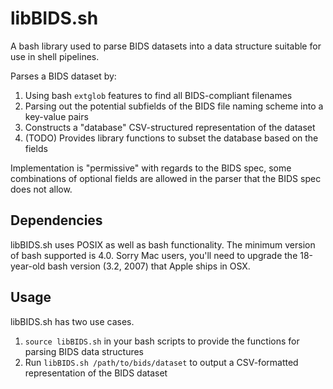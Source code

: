 # libBIDS.sh

A bash library used to parse BIDS datasets into a data structure suitable for use in shell pipelines.

Parses a BIDS dataset by:

1. Using bash `extglob` features to find all BIDS-compliant filenames
2. Parsing out the potential subfields of the BIDS file naming scheme into a key-value pairs
3. Constructs a "database" CSV-structured representation of the dataset
4. (TODO) Provides library functions to subset the database based on the fields

Implementation is "permissive" with regards to the BIDS spec, some combinations of optional fields are allowed in
the parser that the BIDS spec does not allow.

## Dependencies

libBIDS.sh uses POSIX as well as bash functionality. The minimum version of bash supported is 4.0.
Sorry Mac users, you'll need to upgrade the 18-year-old bash version (3.2, 2007) that Apple ships in OSX.

## Usage

libBIDS.sh has two use cases.

1. `source libBIDS.sh` in your bash scripts to provide the functions for parsing BIDS data structures
2. Run `libBIDS.sh /path/to/bids/dataset` to output a CSV-formatted representation of the BIDS dataset

